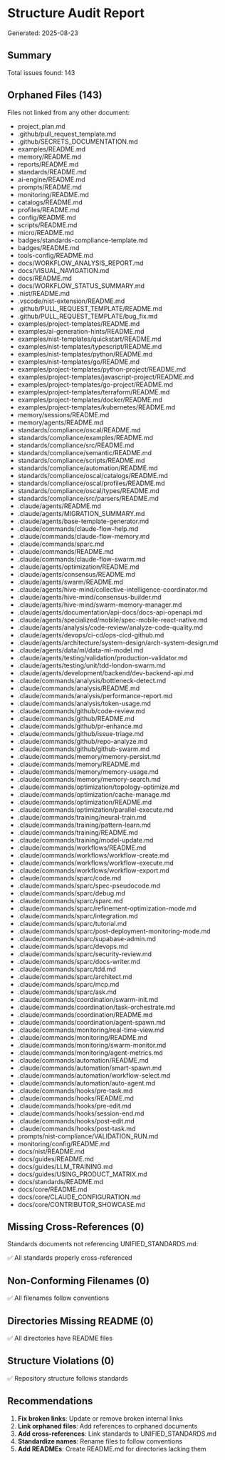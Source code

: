 # Structure Audit Report

Generated: 2025-08-23

## Summary

Total issues found: 143


## Orphaned Files (143)

Files not linked from any other document:

- project_plan.md
- .github/pull_request_template.md
- .github/SECRETS_DOCUMENTATION.md
- examples/README.md
- memory/README.md
- reports/README.md
- standards/README.md
- ai-engine/README.md
- prompts/README.md
- monitoring/README.md
- catalogs/README.md
- profiles/README.md
- config/README.md
- scripts/README.md
- micro/README.md
- badges/standards-compliance-template.md
- badges/README.md
- tools-config/README.md
- docs/WORKFLOW_ANALYSIS_REPORT.md
- docs/VISUAL_NAVIGATION.md
- docs/README.md
- docs/WORKFLOW_STATUS_SUMMARY.md
- .nist/README.md
- .vscode/nist-extension/README.md
- .github/PULL_REQUEST_TEMPLATE/README.md
- .github/PULL_REQUEST_TEMPLATE/bug_fix.md
- examples/project-templates/README.md
- examples/ai-generation-hints/README.md
- examples/nist-templates/quickstart/README.md
- examples/nist-templates/typescript/README.md
- examples/nist-templates/python/README.md
- examples/nist-templates/go/README.md
- examples/project-templates/python-project/README.md
- examples/project-templates/javascript-project/README.md
- examples/project-templates/go-project/README.md
- examples/project-templates/terraform/README.md
- examples/project-templates/docker/README.md
- examples/project-templates/kubernetes/README.md
- memory/sessions/README.md
- memory/agents/README.md
- standards/compliance/oscal/README.md
- standards/compliance/examples/README.md
- standards/compliance/src/README.md
- standards/compliance/semantic/README.md
- standards/compliance/scripts/README.md
- standards/compliance/automation/README.md
- standards/compliance/oscal/catalogs/README.md
- standards/compliance/oscal/profiles/README.md
- standards/compliance/oscal/types/README.md
- standards/compliance/src/parsers/README.md
- .claude/agents/README.md
- .claude/agents/MIGRATION_SUMMARY.md
- .claude/agents/base-template-generator.md
- .claude/commands/claude-flow-help.md
- .claude/commands/claude-flow-memory.md
- .claude/commands/sparc.md
- .claude/commands/README.md
- .claude/commands/claude-flow-swarm.md
- .claude/agents/optimization/README.md
- .claude/agents/consensus/README.md
- .claude/agents/swarm/README.md
- .claude/agents/hive-mind/collective-intelligence-coordinator.md
- .claude/agents/hive-mind/consensus-builder.md
- .claude/agents/hive-mind/swarm-memory-manager.md
- .claude/agents/documentation/api-docs/docs-api-openapi.md
- .claude/agents/specialized/mobile/spec-mobile-react-native.md
- .claude/agents/analysis/code-review/analyze-code-quality.md
- .claude/agents/devops/ci-cd/ops-cicd-github.md
- .claude/agents/architecture/system-design/arch-system-design.md
- .claude/agents/data/ml/data-ml-model.md
- .claude/agents/testing/validation/production-validator.md
- .claude/agents/testing/unit/tdd-london-swarm.md
- .claude/agents/development/backend/dev-backend-api.md
- .claude/commands/analysis/bottleneck-detect.md
- .claude/commands/analysis/README.md
- .claude/commands/analysis/performance-report.md
- .claude/commands/analysis/token-usage.md
- .claude/commands/github/code-review.md
- .claude/commands/github/README.md
- .claude/commands/github/pr-enhance.md
- .claude/commands/github/issue-triage.md
- .claude/commands/github/repo-analyze.md
- .claude/commands/github/github-swarm.md
- .claude/commands/memory/memory-persist.md
- .claude/commands/memory/README.md
- .claude/commands/memory/memory-usage.md
- .claude/commands/memory/memory-search.md
- .claude/commands/optimization/topology-optimize.md
- .claude/commands/optimization/cache-manage.md
- .claude/commands/optimization/README.md
- .claude/commands/optimization/parallel-execute.md
- .claude/commands/training/neural-train.md
- .claude/commands/training/pattern-learn.md
- .claude/commands/training/README.md
- .claude/commands/training/model-update.md
- .claude/commands/workflows/README.md
- .claude/commands/workflows/workflow-create.md
- .claude/commands/workflows/workflow-execute.md
- .claude/commands/workflows/workflow-export.md
- .claude/commands/sparc/code.md
- .claude/commands/sparc/spec-pseudocode.md
- .claude/commands/sparc/debug.md
- .claude/commands/sparc/sparc.md
- .claude/commands/sparc/refinement-optimization-mode.md
- .claude/commands/sparc/integration.md
- .claude/commands/sparc/tutorial.md
- .claude/commands/sparc/post-deployment-monitoring-mode.md
- .claude/commands/sparc/supabase-admin.md
- .claude/commands/sparc/devops.md
- .claude/commands/sparc/security-review.md
- .claude/commands/sparc/docs-writer.md
- .claude/commands/sparc/tdd.md
- .claude/commands/sparc/architect.md
- .claude/commands/sparc/mcp.md
- .claude/commands/sparc/ask.md
- .claude/commands/coordination/swarm-init.md
- .claude/commands/coordination/task-orchestrate.md
- .claude/commands/coordination/README.md
- .claude/commands/coordination/agent-spawn.md
- .claude/commands/monitoring/real-time-view.md
- .claude/commands/monitoring/README.md
- .claude/commands/monitoring/swarm-monitor.md
- .claude/commands/monitoring/agent-metrics.md
- .claude/commands/automation/README.md
- .claude/commands/automation/smart-spawn.md
- .claude/commands/automation/workflow-select.md
- .claude/commands/automation/auto-agent.md
- .claude/commands/hooks/pre-task.md
- .claude/commands/hooks/README.md
- .claude/commands/hooks/pre-edit.md
- .claude/commands/hooks/session-end.md
- .claude/commands/hooks/post-edit.md
- .claude/commands/hooks/post-task.md
- prompts/nist-compliance/VALIDATION_RUN.md
- monitoring/config/README.md
- docs/nist/README.md
- docs/guides/README.md
- docs/guides/LLM_TRAINING.md
- docs/guides/USING_PRODUCT_MATRIX.md
- docs/standards/README.md
- docs/core/README.md
- docs/core/CLAUDE_CONFIGURATION.md
- docs/core/CONTRIBUTOR_SHOWCASE.md

## Missing Cross-References (0)

Standards documents not referencing UNIFIED_STANDARDS.md:

✅ All standards properly cross-referenced

## Non-Conforming Filenames (0)

✅ All filenames follow conventions

## Directories Missing README (0)

✅ All directories have README files

## Structure Violations (0)

✅ Repository structure follows standards

## Recommendations

1. **Fix broken links**: Update or remove broken internal links
2. **Link orphaned files**: Add references to orphaned documents
3. **Add cross-references**: Link standards to UNIFIED_STANDARDS.md
4. **Standardize names**: Rename files to follow conventions
5. **Add READMEs**: Create README.md for directories lacking them